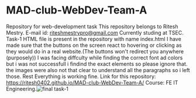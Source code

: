 # MAD-club-WebDev-Team-A
Repository for web-development task
This repository belongs to Ritesh Mestry.
E-mail id: riteshmestrypro@gmail.com 
Currently studing at TSEC.
Task-1 HTML file is present in the repository with name index.html
I have made sure that the buttons on the screen react to hovering or clicking as they would do in a real website.(The buttons won't redirect you anywhere (purposely))
I was facing diffculty while finding the correct font ad colors but i was not successfull i findind the exact elements so please ignore that.
the images were also not that clear to understand all the paragraphs so i left those.
Rest Everything is working fine.
Link for this repository: https://ritesh0402.github.io/MAD-club-WebDev-Team-A/
Course: FE IT Engineering.![final task-1](https://user-images.githubusercontent.com/77856192/117550316-47eb9280-b05d-11eb-999a-2eaa9705d138.png)

